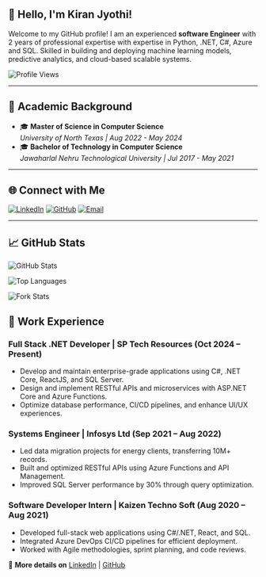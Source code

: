 ## 👋 Hello, I'm Kiran Jyothi!

Welcome to my GitHub profile! I am an experienced **software Engineer** with 2 years of professional expertise with expertise in Python, .NET, C#, Azure and SQL. Skilled in building and deploying machine learning models, predictive analytics, and cloud-based scalable systems. 

![Profile Views](https://komarev.com/ghpvc/?username=Kiran-jyothi&color=brightgreen)

---

## 🌟 Academic Background

- 🎓 **Master of Science in Computer Science**   
  *University of North Texas | Aug 2022 - May 2024*  
- 🎓 **Bachelor of Technology in Computer Science**  
  *Jawaharlal Nehru Technological University | Jul 2017 - May 2021*  


---

## 🌐 Connect with Me

[![LinkedIn](https://img.shields.io/badge/-LinkedIn-blue?style=flat&logo=linkedin&logoColor=white)](https://www.linkedin.com/in/kiran-jyothi/)  [![GitHub](https://img.shields.io/badge/-GitHub-lightgrey?style=flat&logo=github&logoColor=white)](https://github.com/Kiran-jyothi) [![Email](https://img.shields.io/badge/-Email-red?style=flat&logo=gmail&logoColor=white)](mailto:boddulurikiranjyothi985@gmail.com)  

---


## 📈 GitHub Stats

![GitHub Stats](https://github-readme-stats.vercel.app/api?username=Kiran-jyothi&show_icons=true&theme=highcontrast)

![Top Languages](https://github-readme-stats.vercel.app/api/top-langs/?username=Kiran-jyothi&layout=compact&theme=highcontrast)

![Fork Stats](https://github-profile-summary-cards.vercel.app/api/cards/repos-per-language?username=Kiran-jyothi&theme=highcontrast)


## 💼 Work Experience  

### Full Stack .NET Developer | SP Tech Resources (Oct 2024 – Present)  
- Develop and maintain enterprise-grade applications using C#, .NET Core, ReactJS, and SQL Server.  
- Design and implement RESTful APIs and microservices with ASP.NET Core and Azure Functions.  
- Optimize database performance, CI/CD pipelines, and enhance UI/UX experiences.  

### Systems Engineer | Infosys Ltd (Sep 2021 – Aug 2022)  
- Led data migration projects for energy clients, transferring 10M+ records.  
- Built and optimized RESTful APIs using Azure Functions and API Management.  
- Improved SQL Server performance by 30% through query optimization.  

### Software Developer Intern | Kaizen Techno Soft (Aug 2020 – Aug 2021)  
- Developed full-stack web applications using C#/.NET, React, and SQL.  
- Integrated Azure DevOps CI/CD pipelines for efficient deployment.  
- Worked with Agile methodologies, sprint planning, and code reviews.  

📌 **More details on** [LinkedIn](https://www.linkedin.com/in/kiran-jyothi/) | [GitHub](https://github.com/Kiran-jyothi)  

